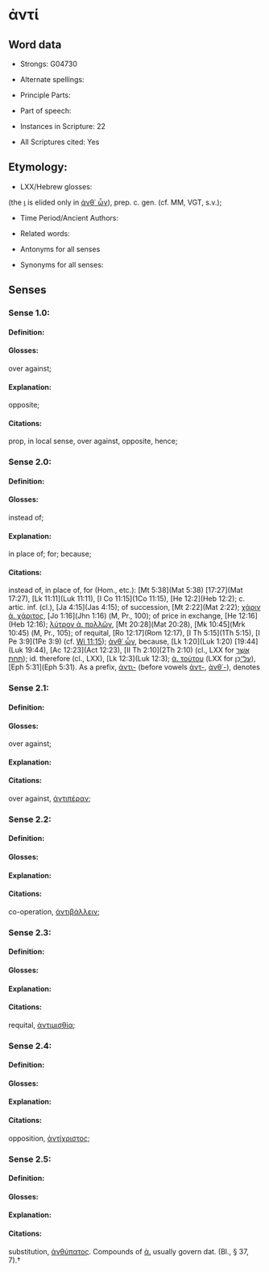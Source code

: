# ἀντί

<!-- Status: S2=NeedsEdits -->
<!-- Lexica used for edits:   -->

## Word data

* Strongs: G04730

* Alternate spellings:



* Principle Parts: 


* Part of speech: 


* Instances in Scripture: 22

* All Scriptures cited: Yes

## Etymology: 


* LXX/Hebrew glosses: 

(the [ι]() is elided only in [ἀνθ᾽ ὧν]()), prep. c. gen. (cf. MM, VGT, s.v.);

* Time Period/Ancient Authors: 


* Related words: 

* Antonyms for all senses

* Synonyms for all senses: 


## Senses 


### Sense  1.0: 

#### Definition: 

#### Glosses: 

over against; 

#### Explanation: 

opposite; 

#### Citations: 

prop, in local sense, over against, opposite, hence;

### Sense  2.0: 

#### Definition: 

#### Glosses: 

instead of; 

#### Explanation: 

in place of; 
for; 
because; 

#### Citations: 

instead of, in place of, for (Hom., etc.): [Mt 5:38](Mat 5:38) [17:27](Mat 17:27), [Lk 11:11](Luk 11:11), [I Co 11:15](1Co 11:15), [He 12:2](Heb 12:2); c. artic. inf. (cl.), [Ja 4:15](Jas 4:15); of succession, [Mt 2:22](Mat 2:22); [χάριν ἀ. χάριτος](), [Jo 1:16](Jhn 1:16) (M, Pr., 100); of price in exchange, [He 12:16](Heb 12:16); [λύτρον ἀ. πολλῶν](), [Mt 20:28](Mat 20:28), [Mk 10:45](Mrk 10:45) (M, Pr., 105); of requital, [Ro 12:17](Rom 12:17), [I Th 5:15](1Th 5:15),   [I Pe 3:9](1Pe 3:9) (cf. [Wi 11:15](Wis.11.15)); [ἀνθ᾽ ὧν](), because, [Lk 1:20](Luk 1:20) [19:44](Luk 19:44), [Ac 12:23](Act 12:23), [II Th 2:10](2Th 2:10) (cl., LXX for [אֲשֶׁר](//en-uhl/H0834) [תַּחַת](//en-uhl/H8478)); id. therefore (cl., LXX), [Lk 12:3](Luk 12:3); [ἀ. τούτου]() (LXX for [עַל־כֵּן](//en-uhl/H5921)), [Eph 5:31](Eph 5:31). As a prefix, [ἀντι-]() (before vowels [ἀντ-](), [ἀνθ᾽-]()), denotes

### Sense  2.1: 

#### Definition: 

#### Glosses: 

over against; 

#### Explanation: 


#### Citations: 

over against, [ἀντιπέραν]();

### Sense  2.2: 

#### Definition: 


#### Glosses:



#### Explanation:



#### Citations: 

co-operation, [ἀντιβάλλειν]();

### Sense  2.3: 

#### Definition: 


#### Glosses:



#### Explanation:



#### Citations: 

requital, [ἀντιμισθία]();

### Sense  2.4: 

#### Definition: 


#### Glosses:



#### Explanation:



#### Citations: 

opposition, [ἀντίχριστος]();

### Sense  2.5: 

#### Definition: 


#### Glosses:



#### Explanation:



#### Citations: 

substitution, [ἀνθύπατος](). Compounds of [ἀ.]() usually govern dat. (Bl., § 37, 7).†
